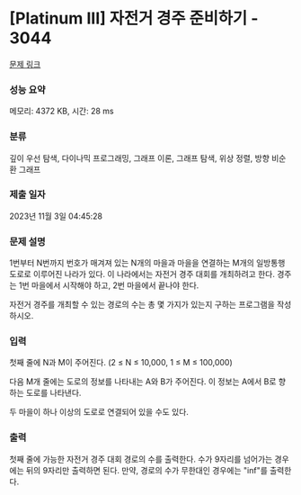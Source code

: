 # [Platinum III] 자전거 경주 준비하기 - 3044 

[문제 링크](https://www.acmicpc.net/problem/3044) 

### 성능 요약

메모리: 4372 KB, 시간: 28 ms

### 분류

깊이 우선 탐색, 다이나믹 프로그래밍, 그래프 이론, 그래프 탐색, 위상 정렬, 방향 비순환 그래프

### 제출 일자

2023년 11월 3일 04:45:28

### 문제 설명

<p>1번부터 N번까지 번호가 매겨져 있는 N개의 마을과 마을을 연결하는 M개의 일방통행 도로로 이루어진 나라가 있다. 이 나라에서는 자전거 경주 대회를 개최하려고 한다. 경주는 1번 마을에서 시작해야 하고, 2번 마을에서 끝나야 한다.</p>

<p>자전거 경주를 개최할 수 있는 경로의 수는 총 몇 가지가 있는지 구하는 프로그램을 작성하시오.</p>

### 입력 

 <p>첫째 줄에 N과 M이 주어진다. (2 ≤ N ≤ 10,000, 1 ≤ M ≤ 100,000)</p>

<p>다음 M개 줄에는 도로의 정보를 나타내는 A와 B가 주어진다. 이 정보는 A에서 B로 향하는 도로를 나타낸다.</p>

<p>두 마을이 하나 이상의 도로로 연결되어 있을 수도 있다.</p>

### 출력 

 <p>첫째 줄에 가능한 자전거 경주 대회 경로의 수를 출력한다. 수가 9자리를 넘어가는 경우에는 뒤의 9자리만 출력하면 된다. 만약, 경로의 수가 무한대인 경우에는 "inf"를 출력한다.</p>

